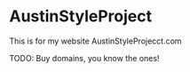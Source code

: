 # AustinStyleProject<br>

This is for my website AustinStyleProjecct.com

TODO:
Buy domains, you know the ones!